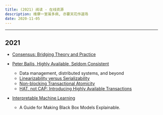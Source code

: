 ```yaml
---
title: (2021) 阅读 - 在线资源
description: 维摩一室虽多病, 亦要天花作道场
date: 2020-11-05
---
```


------------------

## 2021

* [Consensus: Bridging Theory and Practice](https://github.com/ongardie/dissertation)

* [Peter Bailis, Highly Available, Seldom Consistent](http://www.bailis.org/blog/)
  - Data management, distributed systems, and beyond
  - [Linearizability versus Serializability](http://www.bailis.org/blog/linearizability-versus-serializability/)
  - [Non-blocking Transactional Atomicity](http://www.bailis.org/blog/non-blocking-transactional-atomicity/)
  - [HAT, not CAP: Introducing Highly Available Transactions](http://www.bailis.org/blog/hat-not-cap-introducing-highly-available-transactions/)

* [Interpretable Machine Learning](https://christophm.github.io/interpretable-ml-book/)
  - A Guide for Making Black Box Models Explainable.

